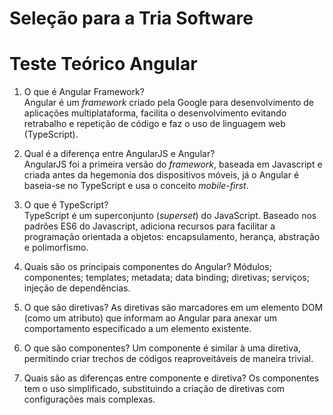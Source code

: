 # Seleção para a Tria Software<br>
# Teste Teórico Angular

1.	O que é Angular Framework?<br>
Angular é um <i>framework</i> criado pela Google para desenvolvimento de aplicações multiplataforma, facilita o desenvolvimento evitando retrabalho e repetição de código e faz o uso de linguagem web (TypeScript).

2.	Qual é a diferença entre AngularJS e Angular?<br>
AngularJS foi a primeira versão do <i>framework</i>, baseada em Javascript e criada antes da hegemonia dos dispositivos móveis, já o Angular é baseia-se no TypeScript e usa o conceito <i>mobile-first</i>.

3.	O que é TypeScript?<br>
TypeScript é um superconjunto (<i>superset</i>) do JavaScript. Baseado nos padrões ES6 do Javascript, adiciona recursos para facilitar a programação orientada a objetos: encapsulamento, herança, abstração e polimorfismo.

4.	Quais são os principais componentes do Angular?
Módulos; componentes; templates; metadata; data binding; diretivas; serviços; injeção de dependências.

5.	O que são diretivas?
As diretivas são marcadores em um elemento DOM (como um atributo) que informam ao Angular para anexar um comportamento especificado a um elemento existente.

6.	O que são componentes?
Um componente é similar à uma diretiva, permitindo criar trechos de códigos reaproveitáveis de maneira trivial.

7.	Quais são as diferenças entre componente e diretiva?
Os componentes tem o uso simplificado, substituindo a criação de diretivas com configurações mais complexas.